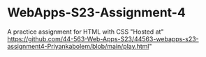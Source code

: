 # WebApps-S23-Assignment-4
A practice assignment for HTML with CSS
"Hosted at" https://github.com/44-563-Web-Apps-S23/44563-webapps-s23-assignment4-Priyankabolem/blob/main/play.html"

